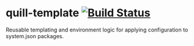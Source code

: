 # quill-template [![Build Status](https://secure.travis-ci.org/opsmezzo/quill-template.png)](http://travis-ci.org/opsmezzo/quill-template)

Reusable templating and environment logic for applying configuration to system.json packages.